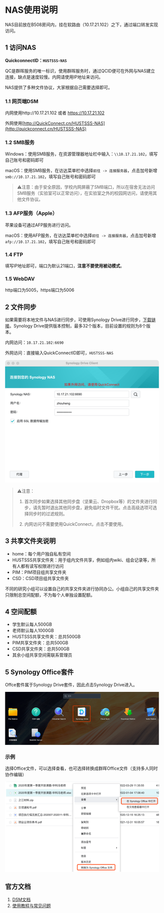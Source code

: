 # NAS使用说明

NAS目前放在B508房间内，挂在软路由（10.17.21.102）之下，通过端口转发实现访问。

## 1 访问NAS

**QuickconnectID：`HUSTSSS-NAS`**

QC是群晖服务的唯一标识，使用群晖服务时，通过QCID便可在外网与NAS建立连接，缺点是速度较慢。内网请使用IP地址来访问。

NAS提供了多种文件协议，大家根据自己需要选择即可。

### 1.1 网页端DSM 

内网使用http://10.17.21.102 或者 https://10.17.21.102

外网使用[http://QuickConnect.cn/HUSTSSS-NAS](http://quickconnect.cn/HUSTSSS-NAS)

### 1.2 SMB服务

Windows：使用SMB服务，在资源管理器地址栏中输入：`\\10.17.21.102`，填写自己账号和密码即可

macOS：使用SMB服务，在访达菜单栏中选择`前往 -> 连接服务器`，点击加号新增`smb://10.17.21.102`，填写自己账号和密码即可	

> ⚠️注意：由于安全原因，学校内网屏蔽了SMB端口，所以在宿舍无法访问SMB服务（实验室可以正常访问），在实验室之外的校园网访问，请使用其他文件协议。
>

### 1.3 AFP服务（Apple）

苹果设备可通过AFP服务进行访问。

macOS：使用AFP服务，在访达菜单栏中选择`前往 -> 连接服务器`，点击加号新增`afp://10.17.21.102`，填写自己账号和密码即可	

### 1.4 FTP

填写IP地址即可，端口为默认21端口，**注意不要使用被动模式**。

### 1.5 WebDAV

http端口为5005，https端口为5006

## 2 文件同步

如果需要将本地文件与NAS进行同步，可使用Synology Drive进行同步，[下载链接](https://www.synology.cn/zh-cn/dsm/feature/drive)。Synology Drive提供版本控制，最多32个版本，目前设置的规则为8个版本。

内网访问：`10.17.21.102:6690`

外网访问：直接输入QuickConnectID即可，`HUSTSSS-NAS`

![](./NAS使用说明.assets/image-20220329085400437.png)

> ⚠️注意：
>
> 1. 首次同步如果选择其他同步盘（坚果云、Dropbox等）的文件夹进行同步，请先暂时退出其他同步盘，避免临时文件干扰。点击高级选项可选择同步时的过滤规则。
>
> 2. 内网访问不需要使用QuickConnect，点击不要使用。

## 3 共享文件夹说明

- home：每个用户独自私有空间
- HUSTSSS共享文件夹：用于组内文件共享，例如组内wiki、组会记录等，所有人都有读写权限进行访问
- PIM：PIM项目组共享文件夹
- CSD：CSD项目组共享文件夹

不同的研究小组可以设置自己的共享文件夹进行协同办公。小组自己的共享文件夹只限制总空间配额，不为每个人单独设置配额。

## 4 空间配额

- 学生默认每人500GB
- 老师默认每人1000GB
- HUSTSSS共享文件夹：总共500GB
- PIM共享文件夹：总共500GB
- CSD共享文件夹：总共500GB
- 其余小组共享空间需联系管理员

## 5 Synology Office套件

Offce套件属于Synology Drive套件，因此点击Synology Drive进入。

![image-20220329114324233](./NAS使用说明.assets/image-20220329114324233.png)

### 示例

选择Office文件，可以选择查看，也可选择转换成群晖Office文件（支持多人同时协作编辑）

![image-20220329114425960](./NAS使用说明.assets/image-20220329114425960.png)



## 官方文档

1. [DSM文档](https://kb.synology.cn/zh-cn/DSM/help/DSM/MainMenu/get_started?version=7)
2. [使用教程与常见问题](https://kb.synology.cn/zh-cn/search?sources%5B%5D=tutorial)
